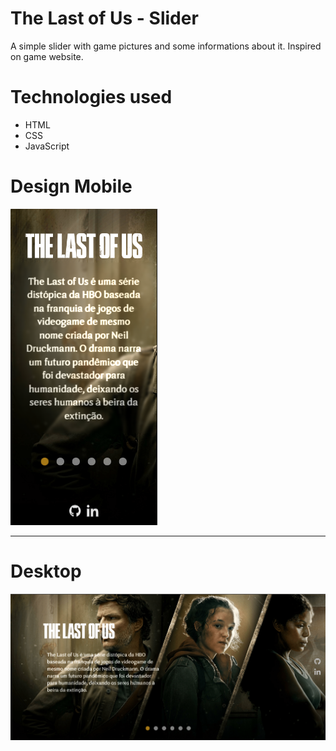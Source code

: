 # The Last of Us - Slider

A simple slider with game pictures and some informations about it. Inspired on game website. 

# Technologies used

- HTML
- CSS
- JavaScript

# Design Mobile

<img src="./src/design/mobile-design.png" alt="mobile design">

***

# Desktop
<img src="./src/design/desktop-design.png" alt="mobile design">

